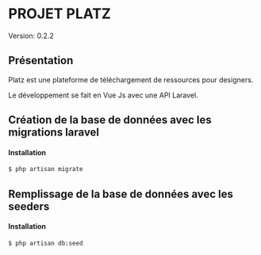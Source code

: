 # PROJET PLATZ

Version: 0.2.2

## Présentation

Platz est une plateforme de téléchargement de ressources pour designers.

Le développement se fait en Vue Js avec une API Laravel.

## Création de la base de données avec les migrations laravel

#### Installation 

```bash
$ php artisan migrate
```

## Remplissage de la base de données avec les seeders

#### Installation 

```bash
$ php artisan db:seed 
````

